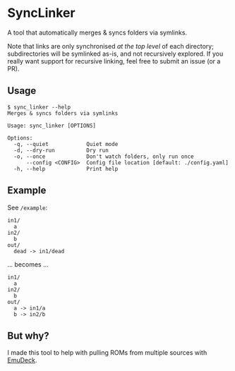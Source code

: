 # SyncLinker

A tool that automatically merges & syncs folders via symlinks.

Note that links are only synchronised *at the top level* of each directory; subdirectories will be symlinked as-is, and not recursively explored. If you really want support for recursive linking, feel free to submit an issue (or a PR).

## Usage
```
$ sync_linker --help
Merges & syncs folders via symlinks

Usage: sync_linker [OPTIONS]

Options:
  -q, --quiet            Quiet mode
  -d, --dry-run          Dry run
  -o, --once             Don't watch folders, only run once
      --config <CONFIG>  Config file location [default: ./config.yaml]
  -h, --help             Print help
```

## Example
See `/example`:
```
in1/
  a
in2/
  b
out/
  dead -> in1/dead
```
... becomes ...
```
in1/
  a
in2/
  b
out/
  a -> in1/a
  b -> in2/b
```

## But why?
I made this tool to help with pulling ROMs from multiple sources with [EmuDeck](https://www.emudeck.com/).

